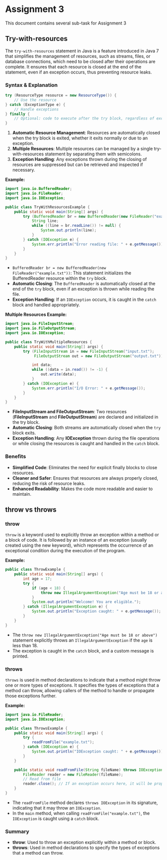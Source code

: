 # Assignment 3
This document contains several sub-task for Assignment 3
## Try-with-resources
The `try-with-resources` statement in Java is a feature introduced in Java 7 that simplifies the management of resources, such as streams, files, or database connections, which need to be closed after their operations are complete. It ensures that each resource is closed at the end of the statement, even if an exception occurs, thus preventing resource leaks.

### Syntax & Explanation
```java
try (ResourceType resource = new ResourceType()) {
    // Use the resource
} catch (ExceptionType e) {
    // Handle exceptions
} finally {
    // Optional: code to execute after the try block, regardless of exceptions
}
```

1. **Automatic Resource Management**: Resources are automatically closed when the try block is exited, whether it exits normally or due to an exception.
2. **Multiple Resources**: Multiple resources can be managed by a single try-with-resources statement by separating them with semicolons.
3. **Exception Handling**: Any exceptions thrown during the closing of resources are suppressed but can be retrieved and inspected if necessary.

**Example:**
```java
import java.io.BufferedReader;
import java.io.FileReader;
import java.io.IOException;

public class TryWithResourcesExample {
    public static void main(String[] args) {
        try (BufferedReader br = new BufferedReader(new FileReader("example.txt"))) {
            String line;
            while ((line = br.readLine()) != null) {
                System.out.println(line);
            }
        } catch (IOException e) {
            System.err.println("Error reading file: " + e.getMessage());
        }
    }
}
```
- `BufferedReader br = new BufferedReader(new FileReader("example.txt"))`: This statement initializes the BufferedReader resource within the `try` block.
- **Automatic Closing**: The `BufferedReader` is automatically closed at the end of the `try` block, even if an exception is thrown while reading the file.
- **Exception Handling**: If an `IOException` occurs, it is caught in the `catch` block and handled appropriately.

**Multiple Resources Example:**
```java
import java.io.FileInputStream;
import java.io.FileOutputStream;
import java.io.IOException;

public class TryWithMultipleResources {
    public static void main(String[] args) {
        try (FileInputStream in = new FileInputStream("input.txt");
             FileOutputStream out = new FileOutputStream("output.txt")) {

            int data;
            while ((data = in.read()) != -1) {
                out.write(data);
            }
        } catch (IOException e) {
            System.err.println("I/O Error: " + e.getMessage());
        }
    }
}
```
- **FileInputStream and FileOutputStream**: Two resources (**FileInputStream** and **FileOutputStream**) are declared and initialized in the try block.
- **Automatic Closing**: Both streams are automatically closed when the `try` block exits.
- **Exception Handling**: Any **IOException** thrown during the file operations or while closing the resources is caught and handled in the `catch` block.

### Benefits
- **Simplified Code**: Eliminates the need for explicit finally blocks to close resources.
- **Cleaner and Safer**: Ensures that resources are always properly closed, reducing the risk of resource leaks.
- **Enhanced Readability**: Makes the code more readable and easier to maintain.

## throw vs throws
### throw
`throw` is a keyword used to explicitly throw an exception within a method or a block of code. It is followed by an instance of an exception (usually created using the new keyword), which represents the occurrence of an exceptional condition during the execution of the program.

**Example:**
```java
public class ThrowExample {
    public static void main(String[] args) {
        int age = 17;
        try {
            if (age < 18) {
                throw new IllegalArgumentException("Age must be 18 or above");
            }
            System.out.println("Welcome! You are eligible.");
        } catch (IllegalArgumentException e) {
            System.out.println("Exception caught: " + e.getMessage());
        }
    }
}
```

- The `throw new IllegalArgumentException("Age must be 18 or above")` statement explicitly throws an `IllegalArgumentException` if the `age` is less than 18.
- The exception is caught in the `catch` block, and a custom message is printed.

### throws
`throws` is used in method declarations to indicate that a method might throw one or more types of exceptions. It specifies the types of exceptions that a method can throw, allowing callers of the method to handle or propagate those exceptions further.

**Example:**
```java
import java.io.FileReader;
import java.io.IOException;

public class ThrowsExample {
    public static void main(String[] args) {
        try {
            readFromFile("example.txt");
        } catch (IOException e) {
            System.out.println("IOException caught: " + e.getMessage());
        }
    }

    public static void readFromFile(String fileName) throws IOException {
        FileReader reader = new FileReader(fileName);
        // Read from file
        reader.close(); // If an exception occurs here, it will be propagated
    }
}
```

- The `readFromFile` method declares `throws IOException` in its signature, indicating that it may throw an `IOException`.
- In the `main` method, when calling `readFromFile("example.txt")`, the `IOException` is caught using a `catch` block.

### Summary
- **throw**: Used to throw an exception explicitly within a method or block.
- **throws**: Used in method declarations to specify the types of exceptions that a method can throw.